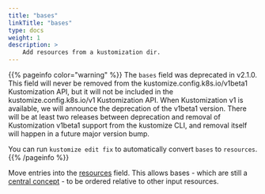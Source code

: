 ```yaml
---
title: "bases"
linkTitle: "bases"
type: docs
weight: 1
description: >
    Add resources from a kustomization dir.
---
```


{{% pageinfo color="warning" %}}
The `bases` field was deprecated in v2.1.0. This field will never be removed from the
kustomize.config.k8s.io/v1beta1 Kustomization API, but it will not be included
in the kustomize.config.k8s.io/v1 Kustomization API. When Kustomization v1 is available,
we will announce the deprecation of the v1beta1 version. There will be at least
two releases between deprecation and removal of Kustomization v1beta1 support from the
kustomize CLI, and removal itself will happen in a future major version bump.

You can run `kustomize edit fix` to automatically convert `bases` to `resources`.
{{% /pageinfo %}}

Move entries into the [resources](/references/kustomize/kustomization/resource)
field.  This allows bases - which are still a
[central concept](/references/kustomize/glossary#base) - to be
ordered relative to other input resources.
